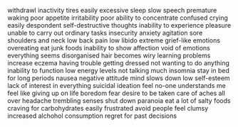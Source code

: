 withdrawl
inactivity
tires easily
excessive sleep
slow speech
premature waking
poor appetite
irritability
poor ability to concentrate
confused
crying easily
despondent
self-destructive thoughts
inability to experience pleasure
unable to carry out ordinary tasks
insecurity
anxiety
agitation
sore shoulders and neck
low back pain
low libido
extreme grief-like emotions
overeating
eat junk foods
inability to show affection
void of emotions
everything seems disorganised
hair becomes wiry
learning problems increase
eczema
having trouble getting dressed
not wanting to do anything
inability to function
low energy levels
not talking much
insomnia
stay in bed for long periods
nausea
negative attitude
mind slows down
low self-esteem
lack of interest in everything
suicidal ideation
feel no-one understands me
feel like giving up on life
boredom
fear
desire to be taken care of
aches all over
headache
trembling
senses shut down
paranoia
eat a lot of salty foods
craving for carbohydrates
easily frustrated
avoid people
feel clumsy
increased alchohol consumption
regret for past decisions